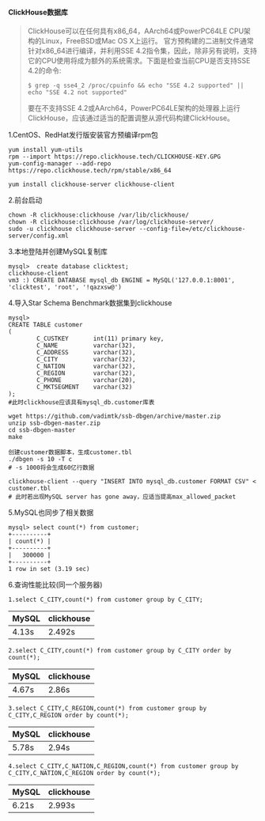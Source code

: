 #### ClickHouse数据库
> ClickHouse可以在任何具有x86_64，AArch64或PowerPC64LE CPU架构的Linux，FreeBSD或Mac OS X上运行。
> 官方预构建的二进制文件通常针对x86_64进行编译，并利用SSE 4.2指令集，因此，除非另有说明，支持它的CPU使用将成为额外的系统需求。下面是检查当前CPU是否支持SSE 4.2的命令:
>
> ```
> $ grep -q sse4_2 /proc/cpuinfo && echo "SSE 4.2 supported" || echo "SSE 4.2 not supported"
> ```
>
> 要在不支持SSE 4.2或AArch64，PowerPC64LE架构的处理器上运行ClickHouse，应该通过适当的配置调整从源代码构建ClickHouse。

1.CentOS、RedHat发行版安装官方预编译rpm包

```
yum install yum-utils
rpm --import https://repo.clickhouse.tech/CLICKHOUSE-KEY.GPG
yum-config-manager --add-repo https://repo.clickhouse.tech/rpm/stable/x86_64
```

```
yum install clickhouse-server clickhouse-client
```

2.前台启动

```
chown -R clickhouse:clickhouse /var/lib/clickhouse/
chown -R clickhouse:clickhouse /var/log/clickhouse-server/
sudo -u clickhouse clickhouse-server --config-file=/etc/clickhouse-server/config.xml
```

3.本地登陆并创建MySQL复制库

```
mysql>  create database clicktest; 
clickhouse-client
vm3 :) CREATE DATABASE mysql_db ENGINE = MySQL('127.0.0.1:8001', 'clicktest', 'root', '!qazxsw@')
```

4.导入Star Schema Benchmark数据集到clickhouse

```
mysql> 
CREATE TABLE customer
(
        C_CUSTKEY       int(11) primary key,
        C_NAME          varchar(32),
        C_ADDRESS       varchar(32),
        C_CITY          varchar(32),
        C_NATION        varchar(32),
        C_REGION        varchar(32),
        C_PHONE         varchar(20),
        C_MKTSEGMENT    varchar(32)
);
#此时clickhouse应该具有mysql_db.customer库表
```

```
wget https://github.com/vadimtk/ssb-dbgen/archive/master.zip
unzip ssb-dbgen-master.zip
cd ssb-dbgen-master
make
```

```
创建customer数据脚本，生成customer.tbl
./dbgen -s 10 -T c
# -s 1000将会生成60亿行数据
```

```
clickhouse-client --query "INSERT INTO mysql_db.customer FORMAT CSV" < customer.tbl
# 此时若出现MySQL server has gone away，应适当提高max_allowed_packet 
```

5.MySQL也同步了相关数据

```
mysql> select count(*) from customer;
+----------+
| count(*) |
+----------+
|   300000 |
+----------+
1 row in set (3.19 sec)
```

6.查询性能比较(同一个服务器)

```
1.select C_CITY,count(*) from customer group by C_CITY;
```

| MySQL | clickhouse |
| ----- | ---------- |
| 4.13s | 2.492s     |

```
2.select C_CITY,count(*) from customer group by C_CITY order by count(*);
```

| MySQL | clickhouse |
| ----- | ---------- |
| 4.67s | 2.86s      |

```
3.select C_CITY,C_REGION,count(*) from customer group by C_CITY,C_REGION order by count(*);
```

| MySQL | clickhouse |
| ----- | ---------- |
| 5.78s | 2.94s      |

```
4.select C_CITY,C_NATION,C_REGION,count(*) from customer group by C_CITY,C_NATION,C_REGION order by count(*);
```

| MySQL | clickhouse |
| ----- | ---------- |
| 6.21s | 2.993s     |

